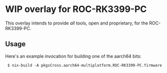WIP overlay for ROC-RK3399-PC
=============================

This overlay intends to provide *all* tools, open and proprietary, for the ROC-RK3399-PC.


Usage
-----

Here's an example invocation for building one of the aarch64 bits:

```
 $ nix-build -A pkgsCross.aarch64-multiplatform.ROC-RK3399-PC.firmware
```
